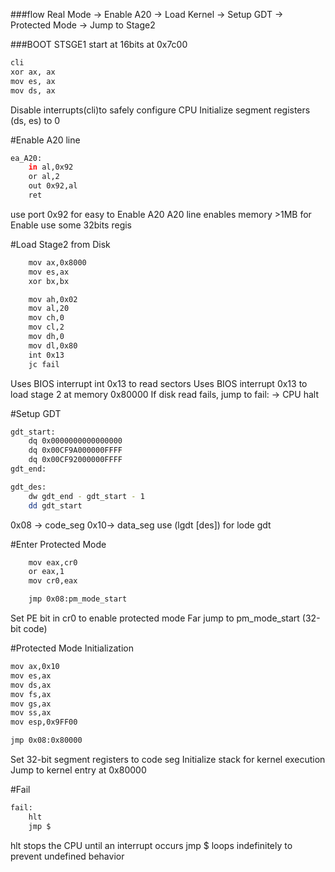 ###flow
Real Mode → Enable A20 → Load Kernel → Setup GDT → Protected Mode → Jump to Stage2

###BOOT STSGE1
start at 16bits at 0x7c00
```bash
cli
xor ax, ax
mov es, ax
mov ds, ax
```
Disable interrupts(cli)to safely configure CPU
Initialize segment registers (ds, es) to 0

#Enable A20 line
```bash
ea_A20:
    in al,0x92
    or al,2
    out 0x92,al
    ret
```
use port 0x92 for easy to Enable A20
A20 line enables memory >1MB
for Enable use some 32bits regis

#Load Stage2 from Disk
```bash
    mov ax,0x8000
    mov es,ax
    xor bx,bx

    mov ah,0x02
    mov al,20
    mov ch,0
    mov cl,2
    mov dh,0
    mov dl,0x80
    int 0x13
    jc fail
```
Uses BIOS interrupt int 0x13 to read sectors 
Uses BIOS interrupt 0x13 to load stage 2 at memory 0x80000
If disk read fails, jump to fail: → CPU halt

#Setup GDT
```bash 
gdt_start:
    dq 0x0000000000000000
    dq 0x00CF9A000000FFFF
    dq 0x00CF92000000FFFF
gdt_end:

gdt_des:
    dw gdt_end - gdt_start - 1
    dd gdt_start
```
0x08 -> code_seg 0x10-> data_seg 
use (lgdt [des]) for lode gdt

#Enter Protected Mode
```bash 
    mov eax,cr0
    or eax,1
    mov cr0,eax

    jmp 0x08:pm_mode_start
```
Set PE bit in cr0 to enable protected mode
Far jump to pm_mode_start (32-bit code)

#Protected Mode Initialization
```bash
mov ax,0x10
mov es,ax
mov ds,ax
mov fs,ax
mov gs,ax
mov ss,ax
mov esp,0x9FF00

jmp 0x08:0x80000
```
Set 32-bit segment registers to code seg 
Initialize stack for kernel execution
Jump to kernel entry at 0x80000

#Fail
```bash
fail:
    hlt
    jmp $
```
hlt stops the CPU until an interrupt occurs 
jmp $ loops indefinitely to prevent undefined behavior
